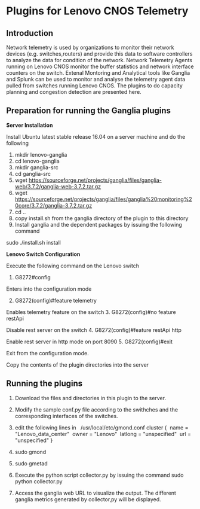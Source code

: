 Plugins for Lenovo CNOS Telemetry
===
Introduction
---
Network telemetry is used by organizations to monitor their network devices (e.g. switches,routers) and provide this data to software controllers to  analyze the data for condition of the network. Network Telemetry Agents running on Lenovo CNOS monitor the buffer statistics and network interface counters on the switch. Extenal Montoring and Analytical tools like Ganglia and Splunk can be used to monitor and analyse the telemetry agent data pulled from switches running Lenovo CNOS. The plugins to do capacity planning and congestion detection are presented here.

Preparation for running the Ganglia plugins
---
**Server Installation**

Install  Ubuntu latest stable release 16.04 on a server machine and do the following

1. mkdir lenovo-ganglia
2. cd lenovo-ganglia
3. mkdir ganglia-src
4. cd ganglia-src
5. wget  https://sourceforge.net/projects/ganglia/files/ganglia-web/3.7.2/ganglia-web-3.7.2.tar.gz
6. wget  https://sourceforge.net/projects/ganglia/files/ganglia%20monitoring%20core/3.7.2/ganglia-3.7.2.tar.gz
7. cd ..
8. copy  install.sh from the ganglia directory of the plugin to this directory
9. Install ganglia and the dependent packages by issuing the following command

sudo ./install.sh install

**Lenovo Switch Configuration**

Execute the following command on the Lenovo switch
1. G8272#config

Enters into the configuration mode

2. G8272(config)#feature telemetry

Enables telemetry feature on the switch
3. G8272(config)#no feature restApi

Disable rest server on the switch
4. G8272(config)#feature restApi http

Enable rest server in http mode on port 8090
5. G8272(config)#exit

Exit from the configuration mode.
  
Copy the contents of the plugin directories into the server

Running the plugins
---
1. Download the files and directories in this plugin to the server.
2. Modify the sample conf.py file  according to the swithches and the corresponding interfaces of the switches.

3. edit the following lines in   /usr/local/etc/gmond.conf
cluster {  name = "Lenovo_data_center"  owner = "Lenovo"  latlong = "unspecified"  url = "unspecified" }

4. sudo gmond

5. sudo gmetad

6. Execute the python script collector.py by issuing the command sudo python collector.py

7. Access the ganglia web URL to visualize the output. The different ganglia metrics generated by collector,py will be displayed.



